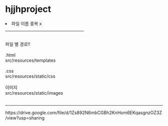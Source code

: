# hjjhproject

<div>
<li>파일 이름 중복 x</li>
</div>
<hr width="50%">
<br>

<div>
파일 별 경로!!<br><br>
</div>

<div>
.html<br>
src/resources/templates<br>
</div>
<br>

<div>
.css<br>
src/resources/static/css<br>
</div>
<br>

<div>  
이미지<br>
src/resources/static/images<br>
</div>
<br>

<div>
  <hr>
https://drive.google.com/file/d/1Zs892N6mbCGBh2KnHom6EKqasgnzOZ3Z/view?usp=sharing
  </div>
